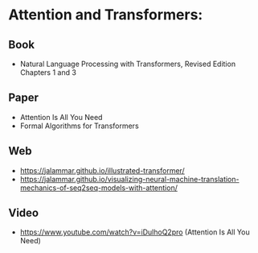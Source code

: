 # Attention and Transformers:

## Book
- Natural Language Processing with Transformers, Revised Edition Chapters 1 and 3

## Paper
- Attention Is All You Need
- Formal Algorithms for Transformers

## Web
- https://jalammar.github.io/illustrated-transformer/
- https://jalammar.github.io/visualizing-neural-machine-translation-mechanics-of-seq2seq-models-with-attention/

## Video
- https://www.youtube.com/watch?v=iDulhoQ2pro (Attention Is All You Need)
